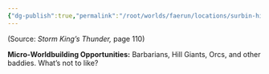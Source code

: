 ```yaml
---
{"dg-publish":true,"permalink":"/root/worlds/faerun/locations/surbin-hills/"}
---
```


(Source: *Storm King’s Thunder,* page 110)

**Micro-Worldbuilding Opportunities:** Barbarians, Hill Giants, Orcs, and other baddies. What’s not to like?
